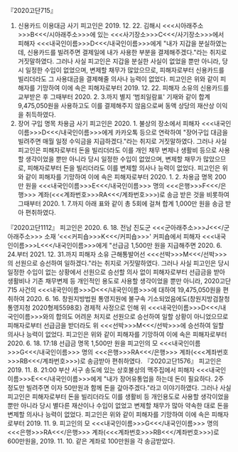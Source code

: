 『2020고단715』
1. 신용카드 이용대금 사기
피고인은 2019. 12. 22. 김해시 <<<시아래주소>>>B<<</시아래주소>>>에 있는 <<<사기장소>>>C<<</사기장소>>>에서 피해자 <<<내국인이름>>>D<<</내국인이름>>>에게 "내가 지갑을 분실하였는데, 신용카드를 빌려주면 결제일에 내가 사용한 부분을 결제해주겠다."라는 취지로 거짓말하였다.
그러나 사실 피고인은 지갑을 분실한 사실이 없었을 뿐만 아니라, 당시 일정한 수입이 없었으며, 변제할 채무가 많았으므로, 피해자로부터 신용카드를 빌리더라도 그 사용대금을 결제해줄 의사나 능력이 없었다.
피고인은 위와 같이 피해자를 기망하여 이에 속은 피해자로부터 2019. 12. 22. 피해자 소유의 신용카드를 교부받은 후 그때부터 2020. 2. 3.까지 별지 ‘범죄일람표' 기재와 같이 합계 9,475,050원을 사용하고도 이를 결제해주지 않음으로써 동액 상당의 재산상 이익을 취득하였다.
2. 장어 구입 명목 차용금 사기
피고인은 2020. 1. 불상의 장소에서 피해자 <<<내국인이름>>>D<<</내국인이름>>>에게 카카오톡 등으로 연락하여 "장어구입 대금을 빌려주면 매월 일정 수익금을 지급하겠다."라는 취지로 거짓말하였다.
그러나 사실 피고인은 피해자로부터 돈을 빌리더라도 이를 개인 채무 변제나 생활비 등으로 사용할 생각이었을 뿐만 아니라 당시 일정한 수입이 없었으며, 변제할 채무가 많았으므로, 피해자로부터 돈을 빌리더라도 이를 변제할 의사나 능력이 없었다.
피고인은 위와 같이 피해자를 기망하여 이에 속은 피해자로부터 2020. 1. 2. 차용금 명목 200만 원을 <<<내국인이름>>>E<<</내국인이름>>> 명의 <<<은행>>>F<<</은행>>> 계좌(<<<계좌번호>>>RA<<</계좌번호>>>)로 송금 받은 것을 비롯하여 그때부터 2020. 1. 7.까지 아래 표와 같이 총 5회에 걸쳐 합계 1,000만 원을 송금 받아 편취하였다.

『2020고단1112』
피고인은 2020. 6. 18. 전남 진도군 <<<군아래주소>>>J<<</군아래주소>>> 소재 ‘<<<커피숍>>>K<<</커피숍>>>' 커피숍에서 피해자 <<<내국인이름>>>L<<</내국인이름>>>에게 "선급금 1,500만 원을 지급해주면 2020. 6. 24.부터 2021. 12. 31.까지 피해자 소유 근해통발어선 <<<선박>>>M<<</선박>>>의 선원으로 승선하여 일하겠다."라는 취지로 거짓말하였다.
그러나 사실 피고인은 당시 일정한 수입이 없는 상황에서 선원으로 승선할 의사 없이 피해자로부터 선급금을 받아 생활비나 기존 채무변제 등 개인적인 용도로 사용할 생각이었을 뿐만 아니라, 2020고단715 사건의 <<<내국인이름>>>D<<</내국인이름>>>에 대하여 19,475,050원을 편취하여 2020. 6. 16. 창원지방법원 통영지원에 불구속 기소되었음에도(창원지방검찰청 통영지청 2020형제5598호) 경제적 사정으로 인해 위 <<<내국인이름>>>D<<</내국인이름>>>와의 합의도 어려운 처지로 선원으로 승선하여 일할 상황이 아니었으므로 피해자로부터 선급금을 받더라도 위 <<<선박>>>M<<</선박>>>에 승선하여 일할 의사나 능력이 없었다.
피고인은 위와 같이 피해자를 기망하여 이에 속은 피해자로부터 2020. 6. 18. 17:18 선급금 명목 1,500만 원을 피고인의 모 <<<내국인이름>>>G<<</내국인이름>>> 명의 <<<은행>>>RA<<</은행>>> 계좌(<<<계좌번호>>>RB<<</계좌번호>>>)로 송금받아 편취하였다.
『2020고단1576』
피고인은 2019. 11. 8. 21:00 부산 서구 송도에 있는 상호불상의 맥주집에서 피해자 <<<내국인이름>>>E<<</내국인이름>>>에게 "내가 장어유통업을 하는데 돈이 필요하다. 2주 정도만 빌려주면 이자 50만원과 함께 돈을 갚아주겠다."라고 이야기하였다.
그러나 사실 피고인은 피해자로부터 돈을 빌리더라도 이를 생활비 등 개인용도로 사용할 생각이었을 뿐만 아니라 당시 별다른 재산이나 수입이 없었고 변제할 채무가 많아 약속한 대로 돈을 변제할 의사나 능력이 없었다.
피고인은 위와 같이 피해자를 기망하여 이에 속은 피해자로부터 2019. 11. 9. 피고인의 모 <<<내국인이름>>>G<<</내국인이름>>> 명의 <<<은행>>>RA<<</은행>>> 계좌(<<<계좌번호>>>RB<<</계좌번호>>>)로 600만원을, 2019. 11. 10. 같은 계좌로 100만원을 각 송금받았다.